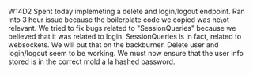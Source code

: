 W14D2
Spent today implemeting a delete and login/logout endpoint.
Ran into 3 hour issue because the boilerplate code we copied was ne\ot relevant.
We tried to fix bugs related to "SessionQueries" because we believed that it was related to login. SessionQueries is in fact, related to websockets. We will put that on the backburner.
Delete user and login/logout seem to be working. We must now ensure that the user info stored is in the correct mold a la hashed password.
